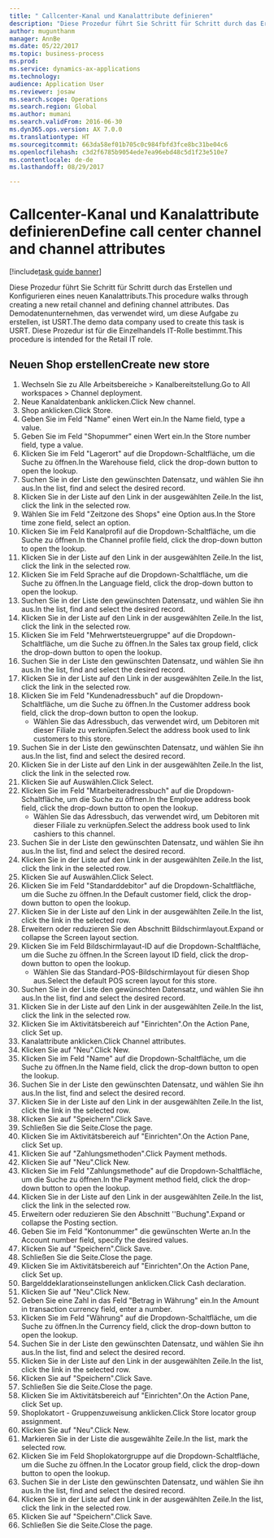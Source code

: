 ```yaml
--- 
title: " Callcenter-Kanal und Kanalattribute definieren"
description: "Diese Prozedur führt Sie Schritt für Schritt durch das Erstellen und Konfigurieren eines neuen Kanalattributs."
author: mugunthanm
manager: AnnBe
ms.date: 05/22/2017
ms.topic: business-process
ms.prod: 
ms.service: dynamics-ax-applications
ms.technology: 
audience: Application User
ms.reviewer: josaw
ms.search.scope: Operations
ms.search.region: Global
ms.author: mumani
ms.search.validFrom: 2016-06-30
ms.dyn365.ops.version: AX 7.0.0
ms.translationtype: HT
ms.sourcegitcommit: 663da58ef01b705c0c984fbfd3fce8bc31be04c6
ms.openlocfilehash: c3d2f6785b9054ede7ea96ebd48c5d1f23e510e7
ms.contentlocale: de-de
ms.lasthandoff: 08/29/2017

---
```

# <a name="define-call-center-channel-and-channel-attributes"></a><span data-ttu-id="0036d-103"> Callcenter-Kanal und Kanalattribute definieren</span><span class="sxs-lookup"><span data-stu-id="0036d-103">Define call center channel and channel attributes</span></span>

[!include[task guide banner](../includes/task-guide-banner.md)]

<span data-ttu-id="0036d-104">Diese Prozedur führt Sie Schritt für Schritt durch das Erstellen und Konfigurieren eines neuen Kanalattributs.</span><span class="sxs-lookup"><span data-stu-id="0036d-104">This procedure walks through creating a new retail channel and defining channel attributes.</span></span> <span data-ttu-id="0036d-105">Das Demodatenunternehmen, das verwendet wird, um diese Aufgabe zu erstellen, ist USRT.</span><span class="sxs-lookup"><span data-stu-id="0036d-105">The demo data company used to create this task is USRT.</span></span> <span data-ttu-id="0036d-106">Diese Prozedur ist für die Einzelhandels IT-Rolle bestimmt.</span><span class="sxs-lookup"><span data-stu-id="0036d-106">This procedure is intended for the Retail IT role.</span></span>


## <a name="create-new-store"></a><span data-ttu-id="0036d-107">Neuen Shop erstellen</span><span class="sxs-lookup"><span data-stu-id="0036d-107">Create new store</span></span>
1. <span data-ttu-id="0036d-108">Wechseln Sie zu Alle Arbeitsbereiche > Kanalbereitstellung.</span><span class="sxs-lookup"><span data-stu-id="0036d-108">Go to All workspaces > Channel deployment.</span></span>
2. <span data-ttu-id="0036d-109">Neue Kanaldatenbank anklicken.</span><span class="sxs-lookup"><span data-stu-id="0036d-109">Click New channel.</span></span>
3. <span data-ttu-id="0036d-110">Shop anklicken.</span><span class="sxs-lookup"><span data-stu-id="0036d-110">Click Store.</span></span>
4. <span data-ttu-id="0036d-111">Geben Sie im Feld "Name" einen Wert ein.</span><span class="sxs-lookup"><span data-stu-id="0036d-111">In the Name field, type a value.</span></span>
5. <span data-ttu-id="0036d-112">Geben Sie im Feld "Shopummer" einen Wert ein.</span><span class="sxs-lookup"><span data-stu-id="0036d-112">In the Store number field, type a value.</span></span>
6. <span data-ttu-id="0036d-113">Klicken Sie im Feld "Lagerort" auf die Dropdown-Schaltfläche, um die Suche zu öffnen.</span><span class="sxs-lookup"><span data-stu-id="0036d-113">In the Warehouse field, click the drop-down button to open the lookup.</span></span>
7. <span data-ttu-id="0036d-114">Suchen Sie in der Liste den gewünschten Datensatz, und wählen Sie ihn aus.</span><span class="sxs-lookup"><span data-stu-id="0036d-114">In the list, find and select the desired record.</span></span>
8. <span data-ttu-id="0036d-115">Klicken Sie in der Liste auf den Link in der ausgewählten Zeile.</span><span class="sxs-lookup"><span data-stu-id="0036d-115">In the list, click the link in the selected row.</span></span>
9. <span data-ttu-id="0036d-116">Wählen Sie im Feld "Zeitzone des Shops" eine Option aus.</span><span class="sxs-lookup"><span data-stu-id="0036d-116">In the Store time zone field, select an option.</span></span>
10. <span data-ttu-id="0036d-117">Klicken Sie im Feld Kanalprofil auf die Dropdown-Schaltfläche, um die Suche zu öffnen.</span><span class="sxs-lookup"><span data-stu-id="0036d-117">In the Channel profile field, click the drop-down button to open the lookup.</span></span>
11. <span data-ttu-id="0036d-118">Klicken Sie in der Liste auf den Link in der ausgewählten Zeile.</span><span class="sxs-lookup"><span data-stu-id="0036d-118">In the list, click the link in the selected row.</span></span>
12. <span data-ttu-id="0036d-119">Klicken Sie im Feld Sprache auf die Dropdown-Schaltfläche, um die Suche zu öffnen.</span><span class="sxs-lookup"><span data-stu-id="0036d-119">In the Language field, click the drop-down button to open the lookup.</span></span>
13. <span data-ttu-id="0036d-120">Suchen Sie in der Liste den gewünschten Datensatz, und wählen Sie ihn aus.</span><span class="sxs-lookup"><span data-stu-id="0036d-120">In the list, find and select the desired record.</span></span>
14. <span data-ttu-id="0036d-121">Klicken Sie in der Liste auf den Link in der ausgewählten Zeile.</span><span class="sxs-lookup"><span data-stu-id="0036d-121">In the list, click the link in the selected row.</span></span>
15. <span data-ttu-id="0036d-122">Klicken Sie im Feld "Mehrwertsteuergruppe" auf die Dropdown-Schaltfläche, um die Suche zu öffnen.</span><span class="sxs-lookup"><span data-stu-id="0036d-122">In the Sales tax group field, click the drop-down button to open the lookup.</span></span>
16. <span data-ttu-id="0036d-123">Suchen Sie in der Liste den gewünschten Datensatz, und wählen Sie ihn aus.</span><span class="sxs-lookup"><span data-stu-id="0036d-123">In the list, find and select the desired record.</span></span>
17. <span data-ttu-id="0036d-124">Klicken Sie in der Liste auf den Link in der ausgewählten Zeile.</span><span class="sxs-lookup"><span data-stu-id="0036d-124">In the list, click the link in the selected row.</span></span>
18. <span data-ttu-id="0036d-125">Klicken Sie im Feld "Kundenadressbuch" auf die Dropdown-Schaltfläche, um die Suche zu öffnen.</span><span class="sxs-lookup"><span data-stu-id="0036d-125">In the Customer address book field, click the drop-down button to open the lookup.</span></span>
    * <span data-ttu-id="0036d-126">Wählen Sie das Adressbuch, das verwendet wird, um Debitoren mit dieser Filiale zu verknüpfen.</span><span class="sxs-lookup"><span data-stu-id="0036d-126">Select the address book used to link customers to this store.</span></span>  
19. <span data-ttu-id="0036d-127">Suchen Sie in der Liste den gewünschten Datensatz, und wählen Sie ihn aus.</span><span class="sxs-lookup"><span data-stu-id="0036d-127">In the list, find and select the desired record.</span></span>
20. <span data-ttu-id="0036d-128">Klicken Sie in der Liste auf den Link in der ausgewählten Zeile.</span><span class="sxs-lookup"><span data-stu-id="0036d-128">In the list, click the link in the selected row.</span></span>
21. <span data-ttu-id="0036d-129">Klicken Sie auf Auswählen.</span><span class="sxs-lookup"><span data-stu-id="0036d-129">Click Select.</span></span>
22. <span data-ttu-id="0036d-130">Klicken Sie im Feld "Mitarbeiteradressbuch" auf die Dropdown-Schaltfläche, um die Suche zu öffnen.</span><span class="sxs-lookup"><span data-stu-id="0036d-130">In the Employee address book field, click the drop-down button to open the lookup.</span></span>
    * <span data-ttu-id="0036d-131">Wählen Sie das Adressbuch, das verwendet wird, um Debitoren mit dieser Filiale zu verknüpfen.</span><span class="sxs-lookup"><span data-stu-id="0036d-131">Select the address book used to link cashiers to this channel.</span></span>  
23. <span data-ttu-id="0036d-132">Suchen Sie in der Liste den gewünschten Datensatz, und wählen Sie ihn aus.</span><span class="sxs-lookup"><span data-stu-id="0036d-132">In the list, find and select the desired record.</span></span>
24. <span data-ttu-id="0036d-133">Klicken Sie in der Liste auf den Link in der ausgewählten Zeile.</span><span class="sxs-lookup"><span data-stu-id="0036d-133">In the list, click the link in the selected row.</span></span>
25. <span data-ttu-id="0036d-134">Klicken Sie auf Auswählen.</span><span class="sxs-lookup"><span data-stu-id="0036d-134">Click Select.</span></span>
26. <span data-ttu-id="0036d-135">Klicken Sie im Feld "Standarddebitor" auf die Dropdown-Schaltfläche, um die Suche zu öffnen.</span><span class="sxs-lookup"><span data-stu-id="0036d-135">In the Default customer field, click the drop-down button to open the lookup.</span></span>
27. <span data-ttu-id="0036d-136">Klicken Sie in der Liste auf den Link in der ausgewählten Zeile.</span><span class="sxs-lookup"><span data-stu-id="0036d-136">In the list, click the link in the selected row.</span></span>
28. <span data-ttu-id="0036d-137">Erweitern oder reduzieren Sie den Abschnitt Bildschirmlayout.</span><span class="sxs-lookup"><span data-stu-id="0036d-137">Expand or collapse the Screen layout section.</span></span>
29. <span data-ttu-id="0036d-138">Klicken Sie im Feld Bildschirmlayaut-ID auf die Dropdown-Schaltfläche, um die Suche zu öffnen.</span><span class="sxs-lookup"><span data-stu-id="0036d-138">In the Screen layout ID field, click the drop-down button to open the lookup.</span></span>
    * <span data-ttu-id="0036d-139">Wählen Sie das Standard-POS-Bildschirmlayout für diesen Shop aus.</span><span class="sxs-lookup"><span data-stu-id="0036d-139">Select the default POS screen layout for this store.</span></span>  
30. <span data-ttu-id="0036d-140">Suchen Sie in der Liste den gewünschten Datensatz, und wählen Sie ihn aus.</span><span class="sxs-lookup"><span data-stu-id="0036d-140">In the list, find and select the desired record.</span></span>
31. <span data-ttu-id="0036d-141">Klicken Sie in der Liste auf den Link in der ausgewählten Zeile.</span><span class="sxs-lookup"><span data-stu-id="0036d-141">In the list, click the link in the selected row.</span></span>
32. <span data-ttu-id="0036d-142">Klicken Sie im Aktivitätsbereich auf "Einrichten".</span><span class="sxs-lookup"><span data-stu-id="0036d-142">On the Action Pane, click Set up.</span></span>
33. <span data-ttu-id="0036d-143">Kanalattribute anklicken.</span><span class="sxs-lookup"><span data-stu-id="0036d-143">Click Channel attributes.</span></span>
34. <span data-ttu-id="0036d-144">Klicken Sie auf "Neu".</span><span class="sxs-lookup"><span data-stu-id="0036d-144">Click New.</span></span>
35. <span data-ttu-id="0036d-145">Klicken Sie im Feld "Name" auf die Dropdown-Schaltfläche, um die Suche zu öffnen.</span><span class="sxs-lookup"><span data-stu-id="0036d-145">In the Name field, click the drop-down button to open the lookup.</span></span>
36. <span data-ttu-id="0036d-146">Suchen Sie in der Liste den gewünschten Datensatz, und wählen Sie ihn aus.</span><span class="sxs-lookup"><span data-stu-id="0036d-146">In the list, find and select the desired record.</span></span>
37. <span data-ttu-id="0036d-147">Klicken Sie in der Liste auf den Link in der ausgewählten Zeile.</span><span class="sxs-lookup"><span data-stu-id="0036d-147">In the list, click the link in the selected row.</span></span>
38. <span data-ttu-id="0036d-148">Klicken Sie auf "Speichern".</span><span class="sxs-lookup"><span data-stu-id="0036d-148">Click Save.</span></span>
39. <span data-ttu-id="0036d-149">Schließen Sie die Seite.</span><span class="sxs-lookup"><span data-stu-id="0036d-149">Close the page.</span></span>
40. <span data-ttu-id="0036d-150">Klicken Sie im Aktivitätsbereich auf "Einrichten".</span><span class="sxs-lookup"><span data-stu-id="0036d-150">On the Action Pane, click Set up.</span></span>
41. <span data-ttu-id="0036d-151">Klicken Sie auf "Zahlungsmethoden".</span><span class="sxs-lookup"><span data-stu-id="0036d-151">Click Payment methods.</span></span>
42. <span data-ttu-id="0036d-152">Klicken Sie auf "Neu".</span><span class="sxs-lookup"><span data-stu-id="0036d-152">Click New.</span></span>
43. <span data-ttu-id="0036d-153">Klicken Sie im Feld "Zahlungsmethode" auf die Dropdown-Schaltfläche, um die Suche zu öffnen.</span><span class="sxs-lookup"><span data-stu-id="0036d-153">In the Payment method field, click the drop-down button to open the lookup.</span></span>
44. <span data-ttu-id="0036d-154">Klicken Sie in der Liste auf den Link in der ausgewählten Zeile.</span><span class="sxs-lookup"><span data-stu-id="0036d-154">In the list, click the link in the selected row.</span></span>
45. <span data-ttu-id="0036d-155">Erweitern oder reduzieren Sie den Abschnitt ''Buchung".</span><span class="sxs-lookup"><span data-stu-id="0036d-155">Expand or collapse the Posting section.</span></span>
46. <span data-ttu-id="0036d-156">Geben Sie im Feld "Kontonummer" die gewünschten Werte an.</span><span class="sxs-lookup"><span data-stu-id="0036d-156">In the Account number field, specify the desired values.</span></span>
47. <span data-ttu-id="0036d-157">Klicken Sie auf "Speichern".</span><span class="sxs-lookup"><span data-stu-id="0036d-157">Click Save.</span></span>
48. <span data-ttu-id="0036d-158">Schließen Sie die Seite.</span><span class="sxs-lookup"><span data-stu-id="0036d-158">Close the page.</span></span>
49. <span data-ttu-id="0036d-159">Klicken Sie im Aktivitätsbereich auf "Einrichten".</span><span class="sxs-lookup"><span data-stu-id="0036d-159">On the Action Pane, click Set up.</span></span>
50. <span data-ttu-id="0036d-160">Bargelddeklarationseinstellungen anklicken.</span><span class="sxs-lookup"><span data-stu-id="0036d-160">Click Cash declaration.</span></span>
51. <span data-ttu-id="0036d-161">Klicken Sie auf "Neu".</span><span class="sxs-lookup"><span data-stu-id="0036d-161">Click New.</span></span>
52. <span data-ttu-id="0036d-162">Geben Sie eine Zahl in das Feld "Betrag in Währung" ein.</span><span class="sxs-lookup"><span data-stu-id="0036d-162">In the Amount in transaction currency field, enter a number.</span></span>
53. <span data-ttu-id="0036d-163">Klicken Sie im Feld "Währung" auf die Dropdown-Schaltfläche, um die Suche zu öffnen.</span><span class="sxs-lookup"><span data-stu-id="0036d-163">In the Currency field, click the drop-down button to open the lookup.</span></span>
54. <span data-ttu-id="0036d-164">Suchen Sie in der Liste den gewünschten Datensatz, und wählen Sie ihn aus.</span><span class="sxs-lookup"><span data-stu-id="0036d-164">In the list, find and select the desired record.</span></span>
55. <span data-ttu-id="0036d-165">Klicken Sie in der Liste auf den Link in der ausgewählten Zeile.</span><span class="sxs-lookup"><span data-stu-id="0036d-165">In the list, click the link in the selected row.</span></span>
56. <span data-ttu-id="0036d-166">Klicken Sie auf "Speichern".</span><span class="sxs-lookup"><span data-stu-id="0036d-166">Click Save.</span></span>
57. <span data-ttu-id="0036d-167">Schließen Sie die Seite.</span><span class="sxs-lookup"><span data-stu-id="0036d-167">Close the page.</span></span>
58. <span data-ttu-id="0036d-168">Klicken Sie im Aktivitätsbereich auf "Einrichten".</span><span class="sxs-lookup"><span data-stu-id="0036d-168">On the Action Pane, click Set up.</span></span>
59. <span data-ttu-id="0036d-169">Shoplokatort - Gruppenzuweisung anklicken.</span><span class="sxs-lookup"><span data-stu-id="0036d-169">Click Store locator group assignment.</span></span>
60. <span data-ttu-id="0036d-170">Klicken Sie auf "Neu".</span><span class="sxs-lookup"><span data-stu-id="0036d-170">Click New.</span></span>
61. <span data-ttu-id="0036d-171">Markieren Sie in der Liste die ausgewählte Zeile.</span><span class="sxs-lookup"><span data-stu-id="0036d-171">In the list, mark the selected row.</span></span>
62. <span data-ttu-id="0036d-172">Klicken Sie im Feld Shoplokatorgruppe auf die Dropdown-Schaltfläche, um die Suche zu öffnen.</span><span class="sxs-lookup"><span data-stu-id="0036d-172">In the Locator group field, click the drop-down button to open the lookup.</span></span>
63. <span data-ttu-id="0036d-173">Suchen Sie in der Liste den gewünschten Datensatz, und wählen Sie ihn aus.</span><span class="sxs-lookup"><span data-stu-id="0036d-173">In the list, find and select the desired record.</span></span>
64. <span data-ttu-id="0036d-174">Klicken Sie in der Liste auf den Link in der ausgewählten Zeile.</span><span class="sxs-lookup"><span data-stu-id="0036d-174">In the list, click the link in the selected row.</span></span>
65. <span data-ttu-id="0036d-175">Klicken Sie auf "Speichern".</span><span class="sxs-lookup"><span data-stu-id="0036d-175">Click Save.</span></span>
66. <span data-ttu-id="0036d-176">Schließen Sie die Seite.</span><span class="sxs-lookup"><span data-stu-id="0036d-176">Close the page.</span></span>


